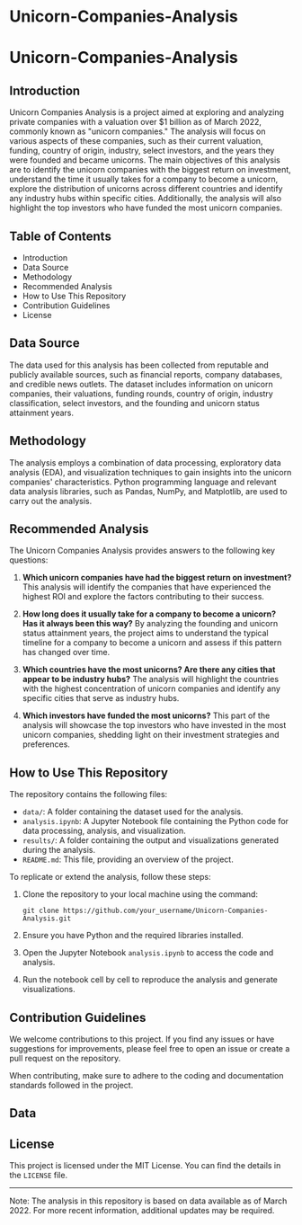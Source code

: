 # Unicorn-Companies-Analysis
# Unicorn-Companies-Analysis

## Introduction

Unicorn Companies Analysis is a project aimed at exploring and analyzing private companies with a valuation over $1 billion as of March 2022, commonly known as "unicorn companies." The analysis will focus on various aspects of these companies, such as their current valuation, funding, country of origin, industry, select investors, and the years they were founded and became unicorns. The main objectives of this analysis are to identify the unicorn companies with the biggest return on investment, understand the time it usually takes for a company to become a unicorn, explore the distribution of unicorns across different countries and identify any industry hubs within specific cities. Additionally, the analysis will also highlight the top investors who have funded the most unicorn companies.

## Table of Contents

- Introduction
- Data Source
- Methodology
- Recommended Analysis
- How to Use This Repository
- Contribution Guidelines
- License

## Data Source

The data used for this analysis has been collected from reputable and publicly available sources, such as financial reports, company databases, and credible news outlets. The dataset includes information on unicorn companies, their valuations, funding rounds, country of origin, industry classification, select investors, and the founding and unicorn status attainment years.

## Methodology

The analysis employs a combination of data processing, exploratory data analysis (EDA), and visualization techniques to gain insights into the unicorn companies' characteristics. Python programming language and relevant data analysis libraries, such as Pandas, NumPy, and Matplotlib, are used to carry out the analysis.

## Recommended Analysis

The Unicorn Companies Analysis provides answers to the following key questions:

1. **Which unicorn companies have had the biggest return on investment?**
   This analysis will identify the companies that have experienced the highest ROI and explore the factors contributing to their success.

2. **How long does it usually take for a company to become a unicorn? Has it always been this way?**
   By analyzing the founding and unicorn status attainment years, the project aims to understand the typical timeline for a company to become a unicorn and assess if this pattern has changed over time.

3. **Which countries have the most unicorns? Are there any cities that appear to be industry hubs?**
   The analysis will highlight the countries with the highest concentration of unicorn companies and identify any specific cities that serve as industry hubs.

4. **Which investors have funded the most unicorns?**
   This part of the analysis will showcase the top investors who have invested in the most unicorn companies, shedding light on their investment strategies and preferences.

## How to Use This Repository

The repository contains the following files:

- `data/`: A folder containing the dataset used for the analysis.
- `analysis.ipynb`: A Jupyter Notebook file containing the Python code for data processing, analysis, and visualization.
- `results/`: A folder containing the output and visualizations generated during the analysis.
- `README.md`: This file, providing an overview of the project.

To replicate or extend the analysis, follow these steps:

1. Clone the repository to your local machine using the command:
   ```
   git clone https://github.com/your_username/Unicorn-Companies-Analysis.git
   ```
   
2. Ensure you have Python and the required libraries installed.

3. Open the Jupyter Notebook `analysis.ipynb` to access the code and analysis.

4. Run the notebook cell by cell to reproduce the analysis and generate visualizations.

## Contribution Guidelines

We welcome contributions to this project. If you find any issues or have suggestions for improvements, please feel free to open an issue or create a pull request on the repository.

When contributing, make sure to adhere to the coding and documentation standards followed in the project.

## Data

## License

This project is licensed under the MIT License. You can find the details in the `LICENSE` file.

---
Note: The analysis in this repository is based on data available as of March 2022. For more recent information, additional updates may be required.